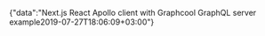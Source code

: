 {"data":"Next.js React Apollo client with Graphcool GraphQL server example2019-07-27T18:06:09+03:00"}
